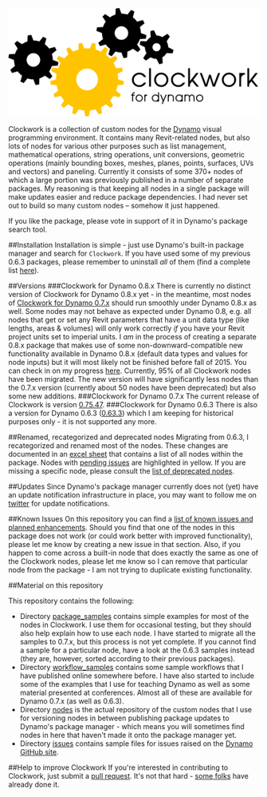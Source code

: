 ﻿![Image](clockwork-logo.png)

Clockwork is a collection of custom nodes for the [Dynamo](http://www.dynamobim.org) visual programming environment. It contains many Revit-related nodes, but also lots of nodes for various other purposes such as list management, mathematical operations, string operations, unit conversions, geometric operations (mainly bounding boxes, meshes, planes, points, surfaces, UVs and vectors) and paneling. Currently it consists of some 370+ nodes of which a large portion was previously published in a number of separate packages. My reasoning is that keeping all nodes in a single package will make updates easier and reduce package dependencies. I had never set out to build so many custom nodes – somehow it just happened.

If you like the package, please vote in support of it in Dynamo's package search tool. 

##Installation
Installation is simple - just use Dynamo's built-in package manager and search for ```Clockwork```. If you have used some of my previous 0.6.3 packages, please remember to uninstall *all* of them (find a complete list [here](https://github.com/CAAD-RWTH/ClockworkForDynamo/wiki/0.6.3-Packages-to-Uninstall)).

##Versions
###Clockwork for Dynamo 0.8.x
There is currently no distinct version of Clockwork for Dynamo 0.8.x yet - in the meantime, most nodes of [Clockwork for Dynamo 0.7.x](#clockwork-for-dynamo-07x) should run smoothly under Dynamo 0.8.x as well. Some nodes may not behave as expected under Dynamo 0.8, e.g. all nodes that get or set any Revit parameters that have a unit data type (like lengths, areas & volumes) will only work correctly *if* you have your Revit project units set to imperial units. I *am* in the process of creating a separate 0.8.x package that makes use of some non-downward-compatible new functionality available in Dynamo 0.8.x (default data types and values for node inputs) but it will most likely not be finished before fall of 2015. You can check in on my progress [here](https://github.com/CAAD-RWTH/ClockworkForDynamo/tree/master/nodes/0.8.x). Currently, 95% of all Clockwork nodes have been migrated. The new version will have significantly less nodes than the 0.7.x version (currently about 50 nodes have been deprecated) but also some new additions.
###Clockwork for Dynamo 0.7.x
The current release of Clockwork is version [0.75.47](https://github.com/CAAD-RWTH/ClockworkForDynamo/wiki/Version-History#07547).
###Clockwork for Dynamo 0.6.3
There is also a version for Dynamo 0.6.3 ([0.63.3](https://github.com/CAAD-RWTH/ClockworkForDynamo/wiki/Version-History#0633)) which I am keeping for historical purposes only - it is not supported any more.

##Renamed, recategorized and deprecated nodes
Migrating from 0.6.3, I recategorized and renamed most of the nodes. These changes are documented in an [excel sheet](https://github.com/CAAD-RWTH/ClockworkForDynamo/raw/master/NodeList.xls) that contains a list of all nodes within the package. Nodes with [pending issues](https://github.com/CAAD-RWTH/ClockworkForDynamo/issues) are highlighted in yellow.
If you are missing a specific node, please consult the [list of deprecated nodes](https://github.com/CAAD-RWTH/ClockworkForDynamo/wiki/Deprecated-Nodes).

##Updates
Since Dynamo's package manager currently does not (yet) have an update notification infrastructure in place, you may want to follow me on [twitter](https://twitter.com/a_dieckmann) for update notifications.

##Known Issues
On this repository you can find a [list of known issues and planned enhancements](https://github.com/CAAD-RWTH/ClockworkForDynamo/issues). Should you find that one of the nodes in this package does not work (or could work better with improved functionality), please let me know by creating a new issue in that section. Also, if you happen to come across a built-in node that does exactly the same as one of the Clockwork nodes, please let me know so I can remove that particular node from the package - I am not trying to duplicate existing functionality.

##Material on this repository

This repository contains the following:
- Directory [package_samples](package_samples) contains simple examples for most of the nodes in Clockwork. I use them for occasional testing, but they should also help explain how to use each node. I have started to migrate all the samples to 0.7.x, but this process is not yet complete. If you cannot find a sample for a particular node, have a look at the 0.6.3 samples instead (they are, however, sorted according to their previous packages).
- Directory [workflow_samples](workflow_samples) contains some sample workflows that I have published online somewhere before. I have also started to include some of the examples that I use for teaching Dynamo as well as some material presented at conferences. Almost all of these are available for Dynamo 0.7.x (as well as 0.6.3).
- Directory [nodes](nodes) is the actual repository of the custom nodes that I use for versioning nodes in between publishing package updates to Dynamo's package manager - which means you will sometimes find nodes in here that haven't made it onto the package manager yet.
- Directory [issues](issues) contains sample files for issues raised on the [Dynamo GitHub site](https://github.com/DynamoDS/Dynamo).

##Help to improve Clockwork
If you're interested in contributing to Clockwork, just submit a [pull request](https://github.com/CAAD-RWTH/ClockworkForDynamo/pulls). It's not that hard - [some folks](https://github.com/CAAD-RWTH/ClockworkForDynamo/graphs/contributors) have already done it. 
